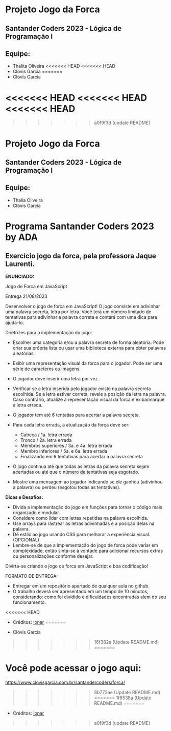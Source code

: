 # Projeto Jogo da Forca
## Santander Coders 2023 - Lógica de Programação I
## Equipe:
- Thalita Oliveira
<<<<<<< HEAD
<<<<<<< HEAD
- Clóvis Garcia
=======
- Clóvis Garcia

<<<<<<< HEAD
<<<<<<< HEAD
<<<<<<< HEAD
=======
>>>>>>> a0f9f3d (update README)
# Projeto Jogo da Forca
## Santander Coders 2023 - Lógica de Programação I
## Equipe:
- Thalia Oliveira
- Clóvis Garcia 

# Programa Santander Coders 2023 by ADA

## Exercício jogo da forca, pela professora Jaque Laurenti.

**ENUNCIADO:** 

Jogo de Forca em JavaScript

Entrega  21/08/2023

Desenvolver o jogo de forca em JavaScript! 
O jogo consiste em adivinhar uma palavra secreta, letra por letra. Você terá um número limitado de tentativas para adivinhar a palavra correta e contará com uma dica para ajuda-lo.

Diretrizes para a implementação do jogo:

- Escolher uma categoria e/ou a palavra secreta de forma aleatória. Pode criar sua própria lista ou usar uma biblioteca externa para obter palavras aleatórias.

- Exibir uma representação visual da forca para o jogador. Pode ser uma série de caracteres ou imagens.

- O jogador deve inserir uma letra por vez.

- Verificar se a letra inserida pelo jogador existe na palavra secreta escolhida. Se a letra estiver correta, revele a posição da letra na palavra. Caso contrário, atualize a representação visual da forca e exiba/marque a letra errada.

- O jogador tem até 6 tentatias para acertar a palavra secreta.

- Para cada letra errada, a atualização da força deve ser:
    - Cabeça / 1a. letra errada
    - Tronco / 2a. letra errada
    - Membros superiores / 3a. e 4a. letra errada
    - Membro inferiores / 5a. e 6a. letra errada
    - Finalizando em 6 tentativas para acertar a palavra secreta

- O jogo continua até que todas as letras da palavra secreta sejam acertadas ou até que o número de tentativas seja esgotado.

- Mostre uma mensagem ao jogador indicando se ele ganhou (adivinhou a palavra) ou perdeu (esgotou todas as tentativas).

**Dicas e Desafios:**

- Divida a implementação do jogo em funções para tornar o código mais organizado e modular.
- Considere como lidar com letras repetidas na palavra escolhida.
- Use arrays para rastrear as letras adivinhadas e a posição delas na palavra.
- Dê estilo ao jogo usando CSS para melhorar a experiência visual. (OPCIONAL)
- Lembre-se de que a implementação do jogo de forca pode variar em complexidade, então sinta-se à vontade para adicionar recursos extras ou personalizações conforme desejar.

Divirta-se criando o jogo de forca em JavaScript e boa codificação!

FORMATO DE ENTREGA:
- Entregar em um repositório apartado de qualquer aula no github.
- O trabalho deverá ser apresentado em um tempo de 10 minutos, considerando: como foi dividido e dificuldades encontradas alem do seu funcionamento.

<<<<<<< HEAD
* Créditos: [Ionar](https://github.com/ionar)
=======
- Clóvis Garcia
>>>>>>> 16f382a (Update README.md)
=======
# Você pode acessar o jogo aqui:
https://www.clovisgarcia.com.br/santandercoders/forca/
>>>>>>> 8b773ae (Update README.md)
=======
>>>>>>> 1f8538a (Update README.md)
=======
* Créditos: [Ionar](https://github.com/ionar)
>>>>>>> a0f9f3d (update README)
